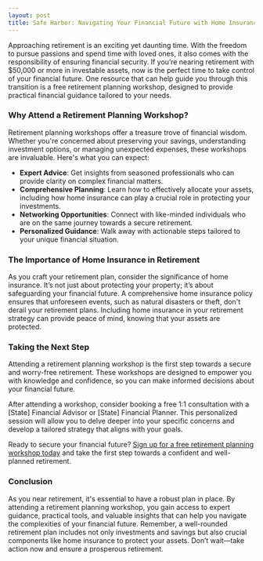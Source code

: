 ```yaml
---
layout: post
title: Safe Harbor: Navigating Your Financial Future with Home Insurance and More
---
```



Approaching retirement is an exciting yet daunting time. With the freedom to pursue passions and spend time with loved ones, it also comes with the responsibility of ensuring financial security. If you’re nearing retirement with $50,000 or more in investable assets, now is the perfect time to take control of your financial future. One resource that can help guide you through this transition is a free retirement planning workshop, designed to provide practical financial guidance tailored to your needs.

### Why Attend a Retirement Planning Workshop?

Retirement planning workshops offer a treasure trove of financial wisdom. Whether you're concerned about preserving your savings, understanding investment options, or managing unexpected expenses, these workshops are invaluable. Here's what you can expect:

- **Expert Advice**: Get insights from seasoned professionals who can provide clarity on complex financial matters.
- **Comprehensive Planning**: Learn how to effectively allocate your assets, including how home insurance can play a crucial role in protecting your investments.
- **Networking Opportunities**: Connect with like-minded individuals who are on the same journey towards a secure retirement.
- **Personalized Guidance**: Walk away with actionable steps tailored to your unique financial situation.

### The Importance of Home Insurance in Retirement

As you craft your retirement plan, consider the significance of home insurance. It’s not just about protecting your property; it’s about safeguarding your financial future. A comprehensive home insurance policy ensures that unforeseen events, such as natural disasters or theft, don't derail your retirement plans. Including home insurance in your retirement strategy can provide peace of mind, knowing that your assets are protected.

### Taking the Next Step

Attending a retirement planning workshop is the first step towards a secure and worry-free retirement. These workshops are designed to empower you with knowledge and confidence, so you can make informed decisions about your financial future.

After attending a workshop, consider booking a free 1:1 consultation with a [State] Financial Advisor or [State] Financial Planner. This personalized session will allow you to delve deeper into your specific concerns and develop a tailored strategy that aligns with your goals.

Ready to secure your financial future? [Sign up for a free retirement planning workshop today](https://workshopsforretirement.com) and take the first step towards a confident and well-planned retirement.

### Conclusion

As you near retirement, it's essential to have a robust plan in place. By attending a retirement planning workshop, you gain access to expert guidance, practical tools, and valuable insights that can help you navigate the complexities of your financial future. Remember, a well-rounded retirement plan includes not only investments and savings but also crucial components like home insurance to protect your assets. Don’t wait—take action now and ensure a prosperous retirement.